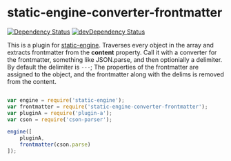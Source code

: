 # static-engine-converter-frontmatter

[![Dependency Status](https://david-dm.org/erickmerchant/static-engine-converter-frontmatter.svg?style=flat-square)](https://david-dm.org/erickmerchant/static-engine-converter-frontmatter) [![devDependency Status](https://david-dm.org/erickmerchant/static-engine-converter-frontmatter/dev-status.svg?style=flat-square)](https://david-dm.org/erickmerchant/static-engine-converter-frontmatter#info=devDependencies)

This is a plugin for [static-engine](https://github.com/erickmerchant/static-engine). Traverses every object in the array and extracts frontmatter from the __content__ property. Call it with a converter for the frontmatter, something like JSON.parse, and then optionially a delimiter. By default the delimiter is `---`; The properties of the frontmatter are assigned to the object, and the frontmatter along with the delims is removed from the content.

```javascript

var engine = require('static-engine');
var frontmatter = require('static-engine-converter-frontmatter');
var pluginA = require('plugin-a');
var cson = require('cson-parser');

engine([
    pluginA,
    frontmatter(cson.parse)
]);

```
